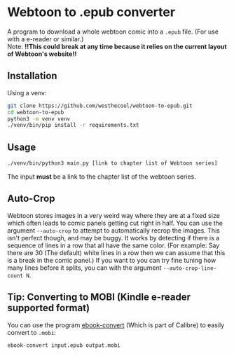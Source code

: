 # Webtoon to .epub converter
A program to download a whole webtoon comic into a `.epub` file. (For use with a e-reader or similar.)<br>
Note: **!!This could break at any time because it relies on the current layout of Webtoon's website!!**

## Installation
Using a venv:
```sh
git clone https://github.com/westhecool/webtoon-to-epub.git
cd webtoon-to-epub
python3 -m venv venv
./venv/bin/pip install -r requirements.txt
```

## Usage
```sh
./venv/bin/python3 main.py [link to chapter list of Webtoon series]
```
The input **must** be a link to the chapter list of the webtoon series.

## Auto-Crop
Webtoon stores images in a very weird way where they are at a fixed size which often leads to comic panels getting cut right in half. You can use the argument `--auto-crop` to attempt to automatically recrop the images. This isn't perfect though, and may be buggy. It works by detecting if there is a sequence of lines in a row that all have the same color. (For example: Say there are 30 (The default) white lines in a row then we can assume that this is a break in the comic panel.) If you want to you can try fine tuning how many lines before it splits, you can with the argument `--auto-crop-line-count N`.

## Tip: Converting to MOBI (Kindle e-reader supported format)
You can use the program [ebook-convert](https://command-not-found.com/ebook-convert) (Which is part of Calibre) to easily convert to `.mobi`:
```sh
ebook-convert input.epub output.mobi
```